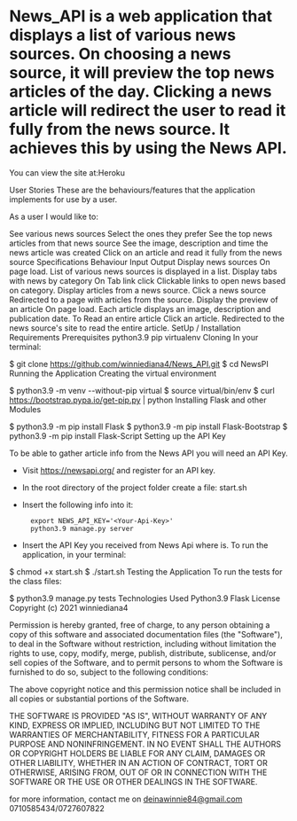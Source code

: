 # News_API is a web application that displays a list of various news sources. On choosing a news source, it will preview the top news articles of the day. Clicking a news article will redirect the user to read it fully from the news source. It achieves this by using the News API.

You can view the site at:Heroku

User Stories
These are the behaviours/features that the application implements for use by a user.

As a user I would like to:

See various news sources
Select the ones they prefer
See the top news articles from that news source
See the image, description and time the news article was created
Click on an article and read it fully from the news source
Specifications
Behaviour	Input	Output
Display news sources	On page load.	List of various news sources is displayed in a list.
Display tabs with news by category	On Tab link click	Clickable links to open news based on category.
Display articles from a news source.	Click a news source	Redirected to a page with articles from the source.
Display the preview of an article	On page load.	Each article displays an image, description and publication date.
To Read an entire article	Click an article.	Redirected to the news source's site to read the entire article.
SetUp / Installation Requirements
Prerequisites
python3.9
pip
virtualenv
Cloning
In your terminal:

  $ git clone https://github.com/winniediana4/News_API.git
  $ cd NewsPI
Running the Application
Creating the virtual environment

  $ python3.9 -m venv --without-pip virtual
  $ source virtual/bin/env
  $ curl https://bootstrap.pypa.io/get-pip.py | python
Installing Flask and other Modules

  $ python3.9 -m pip install Flask
  $ python3.9 -m pip install Flask-Bootstrap
  $ python3.9 -m pip install Flask-Script
Setting up the API Key

  To be able to gather article info from the News API you will need an API Key.

  * Visit https://newsapi.org/ and register for an API key.
  * In the root directory of the project folder create a file: start.sh
  * Insert the following info into it:

          export NEWS_API_KEY='<Your-Api-Key>'
          python3.9 manage.py server

  * Insert the API Key you received from News Api where <Your-Api-Key> is.
To run the application, in your terminal:

  $ chmod +x start.sh
  $ ./start.sh
Testing the Application
To run the tests for the class files:

  $ python3.9 manage.py tests
Technologies Used
Python3.9
Flask
License
Copyright (c) 2021 winniediana4

Permission is hereby granted, free of charge, to any person obtaining a copy of this software and associated documentation files (the "Software"), to deal in the Software without restriction, including without limitation the rights to use, copy, modify, merge, publish, distribute, sublicense, and/or sell copies of the Software, and to permit persons to whom the Software is furnished to do so, subject to the following conditions:

The above copyright notice and this permission notice shall be included in all copies or substantial portions of the Software.

THE SOFTWARE IS PROVIDED "AS IS", WITHOUT WARRANTY OF ANY KIND, EXPRESS OR IMPLIED, INCLUDING BUT NOT LIMITED TO THE WARRANTIES OF MERCHANTABILITY, FITNESS FOR A PARTICULAR PURPOSE AND NONINFRINGEMENT. IN NO EVENT SHALL THE AUTHORS OR COPYRIGHT HOLDERS BE LIABLE FOR ANY CLAIM, DAMAGES OR OTHER LIABILITY, WHETHER IN AN ACTION OF CONTRACT, TORT OR OTHERWISE, ARISING FROM, OUT OF OR IN CONNECTION WITH THE SOFTWARE OR THE USE OR OTHER DEALINGS IN THE SOFTWARE.

for more information, contact me on
deinawinnie84@gmail.com
0710585434/0727607822